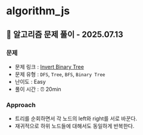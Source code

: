# algorithm_js

## 📝 알고리즘 문제 풀이 - 2025.07.13

### 문제

- 문제 링크 : [Invert Binary Tree](https://leetcode.com/problems/invert-binary-tree/description/?source=submission-ac)
- 문제 유형 : `DFS`, `Tree`, `BFS`, `Binary Tree`
- 난이도 : Easy
- 풀이 시간 : ⏰ 20min

### Approach

- 트리를 순회하면서 각 노드의 left와 right를 서로 바꾼다.
- 재귀적으로 하위 노드들에 대해서도 동일하게 반복한다.

